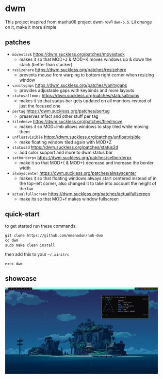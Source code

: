# dwm

This project inspired from maxhu08 project dwm-rev1 `dwm-6.5`. Lil change on it, make it more simple

## patches

- `movestack` https://dwm.suckless.org/patches/movestack
  - makes it so that MOD+J & MOD+K moves windows up & down the stack (better than stacker)
- `resizehere` https://dwm.suckless.org/patches/resizehere
  - prevents mouse from warping to bottom right corner when resizing window
- `vanitygaps` https://dwm.suckless.org/patches/vanitygaps
  - provides adjustable gaps with keybinds and more layouts
- `statusallmons` https://dwm.suckless.org/patches/statusallmons
  - makes it so that status bar gets updated on all monitors instead of just the focused one
- `pertag` https://dwm.suckless.org/patches/pertag
  - preserves mfact and other stuff per tag
- `tiledmove` https://dwm.suckless.org/patches/tiledmove
  - makes it so MOD+lmb allows windows to stay tiled while moving them
- `unfloatvisible` https://dwm.suckless.org/patches/unfloatvisible
  - make floating window tiled again with MOD+Z
- `status2d` https://dwm.suckless.org/patches/status2d
  - add color support and more to dwm status bar
- `setborderpx` https://dwm.suckless.org/patches/setborderpx
  - make it so that MOD+{ & MOD+} decrease and increase the border width
- `alwayscenter` https://dwm.suckless.org/patches/alwayscenter
  - makes it so that floating windows always start centered instead of in the top-left corner, also changed it to take into account the height of the bar
- `actualfullscreen` https://dwm.suckless.org/patches/actualfullscreen
  - make its so that MOD+f makes window fullscreen

## quick-start

to get started run these commands:

```
git clone https://github.com/emenodon/nub-dwm
cd dwm
sudo make clean install
```

then add this to your `~/.xinitrc`

```
exec dwm
```

## showcase

![1](./screenshots/1.png)

